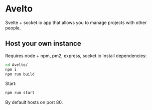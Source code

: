 # Avelto
Svelte + socket.io app that allows you to manage projects with other people.
## Host your own instance
Requires node + npm, pm2, express, socket.io
Install dependencies:
```bash
cd Avelto/
npm i
npm run build
```
Start:
```bash
npm run start
```
By default hosts on port 80.
